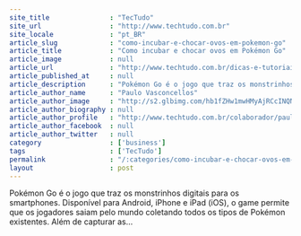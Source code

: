 ```yaml
---
site_title               : "TecTudo"
site_url                 : "http://www.techtudo.com.br"
site_locale              : "pt_BR"
article_slug             : "como-incubar-e-chocar-ovos-em-pokemon-go"
article_title            : "Como incubar e chocar ovos em Pokémon Go"
article_image            : null
article_url              : "http://www.techtudo.com.br/dicas-e-tutoriais/noticia/2016/07/como-incubar-e-chocar-ovos-em-pokemon-go.html"
article_published_at     : null
article_description      : "Pokémon Go é o jogo que traz os monstrinhos digitais para os smartphones. Disponível para Android, iPhone e iPad (iOS), o game permite que os jogadores saiam pelo mundo coletando todos os tipos de Pokémon existentes. Além de capturar as..."
article_author_name      : "Paulo Vasconcellos"
article_author_image     : "http://s2.glbimg.com/hb1fZHw1mwHMyAjRCcINQNJw3zw=/30x30/s2.glbimg.com/Gq4xObPG_8fUP1EXbdWWaTfFKf0=/140x140/s.glbimg.com/po/tt2/f/original/2013/11/12/paulo-vasconcellos.jpg"
article_author_biography : null
article_author_profile   : "http://www.techtudo.com.br/colaborador/paullo-vasconcellos.html"
article_author_facebook  : null
article_author_twitter   : null
category                 : ['business']
tags                     : ['TecTudo']
permalink                : "/:categories/como-incubar-e-chocar-ovos-em-pokemon-go/"
layout                   : post
---
```


Pokémon Go é o jogo que traz os monstrinhos digitais para os smartphones. Disponível para Android, iPhone e iPad (iOS), o game permite que os jogadores saiam pelo mundo coletando todos os tipos de Pokémon existentes. Além de capturar as...

